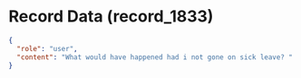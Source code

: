 # Record Data (record_1833)

```json
{
  "role": "user",
  "content": "What would have happened had i not gone on sick leave? "
}
```
